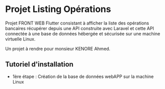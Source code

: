 # Projet Listing Opérations

Projet FRONT WEB Flutter consistant à afficher la liste des opérations bancaires récupérer depuis une API construite avec Laravel et cette API connectée à une base de données hébergée et sécurisée sur une machine virtuelle Linux. 

Un projet à rendre pour monsieur KENORE Ahmed.

## Tutoriel d'installation

- 1ère étape : Création de la base de données webAPP sur la machine Linux


